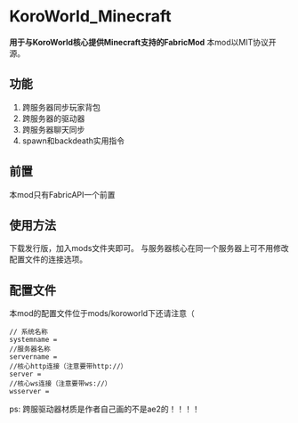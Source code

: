 # KoroWorld_Minecraft
**用于与KoroWorld核心提供Minecraft支持的FabricMod**
本mod以MIT协议开源。
## 功能
1. 跨服务器同步玩家背包
2. 跨服务器的驱动器
3. 跨服务器聊天同步
4. spawn和backdeath实用指令
## 前置
本mod只有FabricAPI一个前置
## 使用方法
下载发行版，加入mods文件夹即可。
与服务器核心在同一个服务器上可不用修改配置文件的连接选项。
## 配置文件
本mod的配置文件位于mods/koroworld下还请注意（

``` text
// 系统名称
systemname = 
//服务器名称
servername = 
//核心http连接（注意要带http://）
server = 
//核心ws连接（注意要带ws://）
wsserver = 
```

ps: 跨服驱动器材质是作者自己画的不是ae2的！！！！
